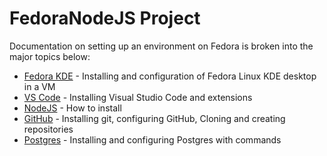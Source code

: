 # FedoraNodeJS Project
Documentation on setting up an environment on Fedora is broken into the major topics below: 
* [Fedora KDE](Documentation/FedoraKDE-OS.md) - Installing and configuration of Fedora Linux KDE desktop in a VM
* [VS Code](Documentation/VSCode.md) - Installing Visual Studio Code and extensions
* [NodeJS](Documentation/NodeJS.md) - How to install
* [GitHub](Documentation/GitHub.md) - Installing git, configuring GitHub, Cloning and creating repositories
* [Postgres](Documentation/Postgres.md) - Installing and configuring Postgres with commands
